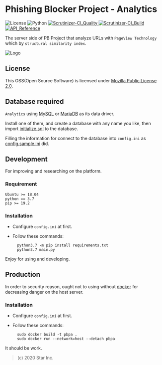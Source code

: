 # Phishing Blocker Project - Analytics

![License](https://img.shields.io/badge/license-MPL--2.0-FF6600.svg) ![Python](https://img.shields.io/badge/python-3.7-0066FF.svg) [![Scrutinizer-CI_Quality](https://scrutinizer-ci.com/g/star-inc/pbp-analytics/badges/quality-score.png?b=master) ![Scrutinizer-CI_Build](https://scrutinizer-ci.com/g/star-inc/pbp-analytics/badges/build.png?b=master)](https://scrutinizer-ci.com/g/star-inc/pbp-analytics/) [![API_Reference](https://readthedocs.org/projects/pbp-analytics/badge/?version=latest)](https://pbp-analytics.rtfd.io)

The server side of PB Project that analyze URLs with `PageView Technology` which by `structural similarity index`.

![Logo](logo.svg)

## License

This OSS(Open Source Software) is licensed under [Mozilla Public License 2.0](LICENSE.md).

## Database required

`Analytics` using [MySQL](https://www.mysql.com/) or [MariaDB](https://mariadb.org/) as its data driver.

Install one of them, and create a database with any name you like, then import [initialize.sql](initialize.sql) to the database.

Filling the information for connect to the database into `config.ini` as [config.sample.ini](config.sample.ini) did.

## Development

For improving and researching on the platform.

### Requirement

    Ubuntu >= 18.04
    python == 3.7
    pip >= 19.2

### Installation

- Configure `config.ini` at first.

- Follow these commands:

        python3.7 -m pip install requirements.txt
        python3.7 main.py

Enjoy for using and developing.

## Production

In order to security reason, ought not to using without [docker](https://docker.io) for decreasing danger on the host server.

### Installation

- Configure `config.ini` at first.

- Follow these commands:

        sudo docker build -t pbpa .
        sudo docker run --network=host --detach pbpa
  
It should be work.

> (c) 2020 Star Inc.
